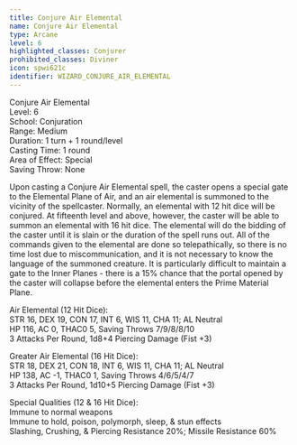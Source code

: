 ```yaml
---
title: Conjure Air Elemental
name: Conjure Air Elemental
type: Arcane
level: 6
highlighted_classes: Conjurer
prohibited_classes: Diviner
icon: spwi621c
identifier: WIZARD_CONJURE_AIR_ELEMENTAL
---
```

Conjure Air Elemental  
Level: 6  
School: Conjuration  
Range: Medium  
Duration: 1 turn + 1 round/level  
Casting Time: 1 round  
Area of Effect: Special  
Saving Throw: None  
  
Upon casting a Conjure Air Elemental spell, the caster opens a special gate to the Elemental Plane of Air, and an air elemental is summoned to the vicinity of the spellcaster. Normally, an elemental with 12 hit dice will be conjured. At fifteenth level and above, however, the caster will be able to summon an elemental with 16 hit dice. The elemental will do the bidding of the caster until it is slain or the duration of the spell runs out. All of the commands given to the elemental are done so telepathically, so there is no time lost due to miscommunication, and it is not necessary to know the language of the summoned creature. It is particularly difficult to maintain a gate to the Inner Planes - there is a 15% chance that the portal opened by the caster will collapse before the elemental enters the Prime Material Plane.  
  
Air Elemental (12 Hit Dice):  
STR 16, DEX 19, CON 17, INT 6, WIS 11, CHA 11;  AL Neutral  
HP 116, AC 0, THAC0 5, Saving Throws 7/9/8/8/10  
3 Attacks Per Round, 1d8+4 Piercing Damage (Fist +3)  
  
Greater Air Elemental (16 Hit Dice):  
STR 18, DEX 21, CON 18, INT 6, WIS 11, CHA 11;  AL Neutral  
HP 138, AC -1, THAC0 1, Saving Throws 4/6/5/4/7  
3 Attacks Per Round, 1d10+5 Piercing Damage (Fist +3)  
  
Special Qualities (12 &amp; 16 Hit Dice):  
Immune to normal weapons  
Immune to hold, poison, polymorph, sleep, &amp; stun effects  
Slashing, Crushing, &amp; Piercing Resistance 20%; Missile Resistance 60%  
